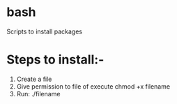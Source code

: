 # bash
Scripts to install packages

# Steps to install:-
1. Create a file
2. Give permission to file of execute
    chmod +x filename
3. Run: ./filename